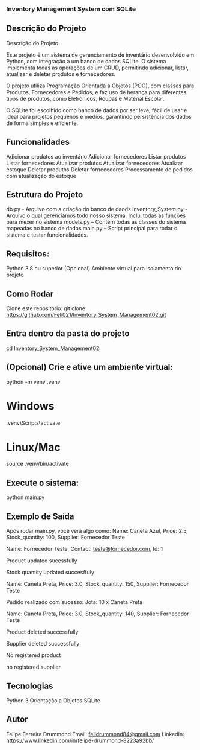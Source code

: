 ### Inventory Management System com SQLite
## Descrição do Projeto
Descrição do Projeto

Este projeto é um sistema de gerenciamento de inventário desenvolvido em Python, com integração a um banco de dados SQLite. O sistema implementa todas as operações de um CRUD, permitindo adicionar, listar, atualizar e deletar produtos e fornecedores.

O projeto utiliza Programação Orientada a Objetos (POO), com classes para Produtos, Fornecedores e Pedidos, e faz uso de herança para diferentes tipos de produtos, como Eletrônicos, Roupas e Material Escolar.

O SQLite foi escolhido como banco de dados por ser leve, fácil de usar e ideal para projetos pequenos e médios, garantindo persistência dos dados de forma simples e eficiente.

## Funcionalidades
Adicionar produtos ao inventário
Adicionar fornecedores
Listar produtos
Listar fornecedores
Atualizar produtos
Atualizar fornecedores
Atualizar estoque
Deletar produtos
Deletar fornecedores
Processamento de pedidos com atualização do estoque

## Estrutura do Projeto
db.py - Arquivo com a criação do banco de daods
Inventory_System.py - Arquivo o qual gerenciamos todo nosso sistema. Inclui todas as funções para mexer no sistema
models.py – Contém todas as classes do sistema mapeadas no banco de dados
main.py – Script principal para rodar o sistema e testar funcionalidades.

## Requisitos:
Python 3.8 ou superior
(Opcional) Ambiente virtual para isolamento do projeto

## Como Rodar
Clone este repositório:
git clone <https://github.com/Feli021/Inventory_System_Management02.git>
## Entra dentro da pasta do projeto
cd Inventory_System_Management02
## (Opcional) Crie e ative um ambiente virtual:
 python -m venv .venv
# Windows
.venv\Scripts\activate
# Linux/Mac
source .venv/bin/activate

## Execute o sistema: 
python main.py

## Exemplo de Saída
Após rodar main.py, você verá algo como:
Name: Caneta Azul, Price: 2.5, Stock_quantity: 100, Supplier: Fornecedor Teste  

Name: Fornecedor Teste, Contact: teste@fornecedor.com, Id: 1 

Product updated sucessfully  

Stock quantity updated succesffuly  

Name: Caneta Preta, Price: 3.0, Stock_quantity: 150, Supplier: Fornecedor Teste  

Pedido realizado com sucesso: Jota: 10 x Caneta Preta  

Name: Caneta Preta, Price: 3.0, Stock_quantity: 140, Supplier: Fornecedor Teste  

Product deleted successfully  

Supplier deleted successfully 

No registered product  

no registered supplier

## Tecnologias
Python 3 Orientação a Objetos
SQLite

## Autor
Felipe Ferreira Drummond
Email: felidrummond84@gmail.com LinkedIn: https://www.linkedin.com/in/felipe-drummond-8223a92bb/